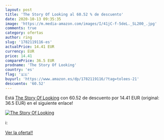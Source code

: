 ```yaml
---
layout: post
title: 'The Story Of Looking al 60.52 % de descuento'
date: 2020-10-13 09:35:35
image: 'https://m.media-amazon.com/images/I/41jC-f-5deL._SL200_.jpg'
comments: true
category: ofertas
author: ring
slug: '1782119116-es'
actualPrice: 14.41 EUR
currency: EUR
price: 14.41
comparePrice: 36.5 EUR
prodname: 'The Story Of Looking'
country: 'es'
flag: '🇪🇸'
buyurl: 'https://www.amazon.es/dp/1782119116/?tag=tolees-21'
descuento: '60.52'
---
```


Está [The Story Of Looking](https://www.amazon.es/dp/1782119116/?tag=tolees-21) con 60.52 de descuento por 14.41 EUR (original: 36.5 EUR) en el siguiente enlace!

[![The Story Of Looking](https://m.media-amazon.com/images/I/41jC-f-5deL._SL200_.jpg)](https://www.amazon.es/dp/1782119116/?tag=tolees-21)

ℹ️:


[Ver la oferta!!](https://www.amazon.es/dp/1782119116/?tag=tolees-21)
